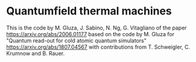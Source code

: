 # Quantumfield thermal machines
This is the code by M. Gluza, J. Sabino, N. Ng, G. Vitagliano of the paper https://arxiv.org/abs/2006.01177 based on the code by M. Gluza for "Quantum read-out for cold atomic quantum simulators" https://arxiv.org/abs/1807.04567 with contributions from T. Schweigler, C. Krumnow and B. Rauer.
